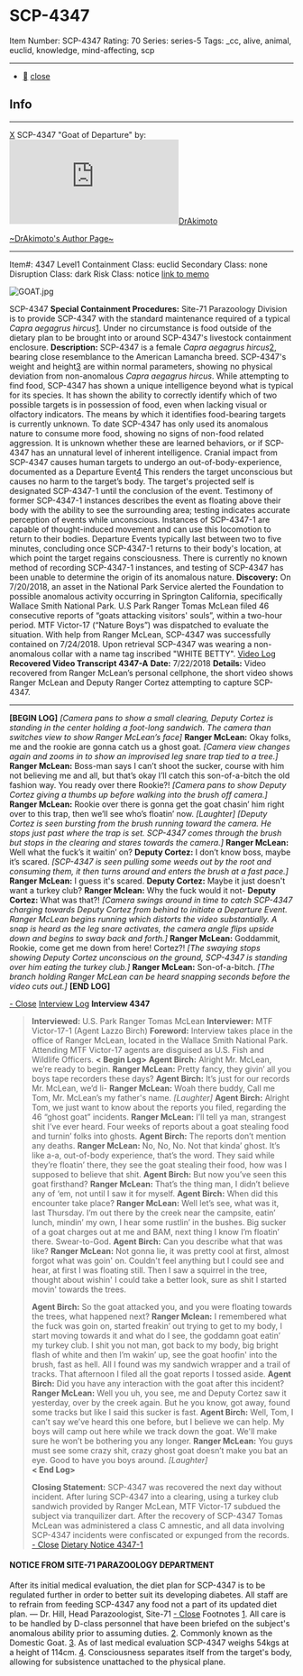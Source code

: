 # SCP-4347
Item Number: SCP-4347
Rating: 70
Series: series-5
Tags: _cc, alive, animal, euclid, knowledge, mind-affecting, scp

---

  * [](javascript:;)
[close](javascript:;)
## Info
* * *
[X](javascript:;)
SCP-4347 "Goat of Departure" by: [![DrAkimoto](https://www.wikidot.com/avatar.php?userid=5255688&amp;size=small&amp;timestamp=1728834520)](http://www.wikidot.com/user:info/drakimoto)[DrAkimoto](http://www.wikidot.com/user:info/drakimoto)  
  
[~DrAkimoto's Author Page~](https://scp-wiki.wikidot.com/drakimoto-s-author-page)
* * *

Item#: 4347
Level1
Containment Class:
euclid
Secondary Class:
none
Disruption Class:
dark
Risk Class:
notice
[link to memo](/classification-committee-memo)  

![GOAT.jpg](https://scp-wiki.wdfiles.com/local--files/scp-4347/GOAT.jpg)  

SCP-4347
**Special Containment Procedures:** Site-71 Parazoology Division is to provide SCP-4347 with the standard maintenance required of a typical _Capra aegagrus hircus_[1](javascript:;). Under no circumstance is food outside of the dietary plan to be brought into or around SCP-4347's livestock containment enclosure.
**Description:** SCP-4347 is a female _Capra aegagrus hircus_[2](javascript:;), bearing close resemblance to the American Lamancha breed. SCP-4347's weight and height[3](javascript:;) are within normal parameters, showing no physical deviation from non-anomalous _Capra aegagrus hircus_.
While attempting to find food, SCP-4347 has shown a unique intelligence beyond what is typical for its species. It has shown the ability to correctly identify which of two possible targets is in possession of food, even when lacking visual or olfactory indicators. The means by which it identifies food-bearing targets is currently unknown. To date SCP-4347 has only used its anomalous nature to consume more food, showing no signs of non-food related aggression. It is unknown whether these are learned behaviors, or if SCP-4347 has an unnatural level of inherent intelligence.
Cranial impact from SCP-4347 causes human targets to undergo an out-of-body-experience, documented as a Departure Event[4](javascript:;) This renders the target unconscious but causes no harm to the target’s body. The target's projected self is designated SCP-4347-1 until the conclusion of the event. Testimony of former SCP-4347-1 instances describes the event as floating above their body with the ability to see the surrounding area; testing indicates accurate perception of events while unconscious. Instances of SCP-4347-1 are capable of thought-induced movement and can use this locomotion to return to their bodies. Departure Events typically last between two to five minutes, concluding once SCP-4347-1 returns to their body's location, at which point the target regains consciousness. There is currently no known method of recording SCP-4347-1 instances, and testing of SCP-4347 has been unable to determine the origin of its anomalous nature.
**Discovery:** On 7/20/2018, an asset in the National Park Service alerted the Foundation to possible anomalous activity occurring in Springton California, specifically Wallace Smith National Park. U.S Park Ranger Tomas McLean filed 46 consecutive reports of “goats attacking visitors' souls”, within a two-hour period. MTF Victor-17 (“Nature Boys”) was dispatched to evaluate the situation. With help from Ranger McLean, SCP-4347 was successfully contained on 7/24/2018. Upon retrieval SCP-4347 was wearing a non-anomalous collar with a name tag inscribed "WHITE BETTY".
[Video Log](javascript:;)
**Recovered Video Transcript 4347-A**
**Date:** 7/22/2018
**Details:** Video recovered from Ranger McLean’s personal cellphone, the short video shows Ranger McLean and Deputy Ranger Cortez attempting to capture SCP-4347.
* * *
**[BEGIN LOG]**
_[Camera pans to show a small clearing, Deputy Cortez is standing in the center holding a foot-long sandwich. The camera than switches view to show Ranger McLean’s face]_
**Ranger McLean:** Okay folks, me and the rookie are gonna catch us a ghost goat.
_[Camera view changes again and zooms in to show an improvised leg snare trap tied to a tree.]_
**Ranger McLean:** Boss-man says I can’t shoot the sucker, course with him not believing me and all, but that’s okay I’ll catch this son-of-a-bitch the old fashion way. You ready over there Rookie?!
_[Camera pans to show Deputy Cortez giving a thumbs up before walking into the brush off camera.]_
**Ranger McLean:** Rookie over there is gonna get the goat chasin’ him right over to this trap, then we’ll see who’s floatin’ now. _[Laughter]_
_[Deputy Cortez is seen bursting from the brush running toward the camera. He stops just past where the trap is set. SCP-4347 comes through the brush but stops in the clearing and stares towards the camera.]_
**Ranger McLean:** Well what the fuck’s it waitin’ on?
**Deputy Cortez:** I don’t know boss, maybe it’s scared.
_[SCP-4347 is seen pulling some weeds out by the root and consuming them, it then turns around and enters the brush at a fast pace.]_
**Ranger McLean:** I guess it's scared.
**Deputy Cortez:** Maybe it just doesn't want a turkey club?
**Ranger Mclean:** Why the fuck would it not-
**Deputy Cortez:** What was that?!
_[Camera swings around in time to catch SCP-4347 charging towards Deputy Cortez from behind to initiate a Departure Event. Ranger McLean begins running which distorts the video substantially. A snap is heard as the leg snare activates, the camera angle flips upside down and begins to sway back and forth.]_
**Ranger McLean:** Goddammit, Rookie, come get me down from here! Cortez?!
_[The swaying stops showing Deputy Cortez unconscious on the ground, SCP-4347 is standing over him eating the turkey club.]_
**Ranger McLean:** Son-of-a-bitch.
_[The branch holding Ranger McLean can be heard snapping seconds before the video cuts out.]_
**[END LOG]**  

[\- Close](javascript:;)
[Interview Log](javascript:;)
**Interview 4347**
> **Interviewed:** U.S. Park Ranger Tomas McLean
> **Interviewer:** MTF Victor-17-1 (Agent Lazzo Birch)
> **Foreword:** Interview takes place in the office of Ranger McLean, located in the Wallace Smith National Park. Attending MTF Victor-17 agents are disguised as U.S. Fish and Wildlife Officers.
> **< Begin Log>**
> **Agent Birch:** Alright Mr. McLean, we’re ready to begin.
> **Ranger McLean:** Pretty fancy, they givin’ all you boys tape recorders these days?
> **Agent Birch:** It’s just for our records Mr. McLean, we’d li-
> **Ranger McLean:** Woah there buddy, Call me Tom, Mr. McLean’s my father's name. _[Laughter]_
> **Agent Birch:** Alright Tom, we just want to know about the reports you filed, regarding the 46 “ghost goat” incidents.
> **Ranger McLean:** I’ll tell ya man, strangest shit I’ve ever heard. Four weeks of reports about a goat stealing food and turnin’ folks into ghosts.
> **Agent Birch:** The reports don’t mention any deaths.
> **Ranger McLean:** No, No, No. Not that kinda’ ghost. It’s like a-a, out-of-body experience, that’s the word. They said while they’re floatin’ there, they see the goat stealing their food, how was I supposed to believe that shit.
> **Agent Birch:** But now you’ve seen this goat firsthand?
> **Ranger McLean:** That’s the thing man, I didn’t believe any of ‘em, not until I saw it for myself.
> **Agent Birch:** When did this encounter take place?
> **Ranger McLean:** Well let’s see, what was it, last Thursday. I’m out there by the creek near the campsite, eatin’ lunch, mindin’ my own, I hear some rustlin’ in the bushes. Big sucker of a goat charges out at me and BAM, next thing I know I’m floatin’ there. Swear-to-God.
> **Agent Birch:** Can you describe what that was like?
> **Ranger McLean:** Not gonna lie, it was pretty cool at first, almost forgot what was goin' on. Couldn't feel anything but I could see and hear, at first I was floating still. Then I saw a squirrel in the tree, thought about wishin' I could take a better look, sure as shit I started movin' towards the trees.  
>    
>  **Agent Birch:** So the goat attacked you, and you were floating towards the trees, what happened next?
> **Ranger Mclean:** I remembered what the fuck was goin on, started freakin’ out trying to get to my body, I start moving towards it and what do I see, the goddamn goat eatin’ my turkey club. I shit you not man, got back to my body, big bright flash of white and then I’m wakin’ up, see the goat hoofin' into the brush, fast as hell. All I found was my sandwich wrapper and a trail of tracks. That afternoon I filed all the goat reports I tossed aside.
> **Agent Birch:** Did you have any interaction with the goat after this incident?
> **Ranger McLean:** Well you uh, you see, me and Deputy Cortez saw it yesterday, over by the creek again. But he you know, got away, found some tracks but like I said this sucker is fast.
> **Agent Birch:** Well, Tom, I can’t say we’ve heard this one before, but I believe we can help. My boys will camp out here while we track down the goat. We'll make sure he won’t be bothering you any longer.
> **Ranger McLean:** You guys must see some crazy shit, crazy ghost goat doesn’t make you bat an eye. Good to have you boys around. _[Laughter]_  
>  **< End Log>**  
>    
>  **Closing Statement:** SCP-4347 was recovered the next day without incident. After luring SCP-4347 into a clearing, using a turkey club sandwich provided by Ranger McLean, MTF Victor-17 subdued the subject via tranquilizer dart. After the recovery of SCP-4347 Tomas McLean was administered a class C amnestic, and all data involving SCP-4347 incidents were confiscated or expunged from the records.
[\- Close](javascript:;)
[Dietary Notice 4347-1](javascript:;)
#### NOTICE FROM SITE-71 PARAZOOLOGY DEPARTMENT
After its initial medical evaluation, the diet plan for SCP-4347 is to be regulated further in order to better suit its developing diabetes. All staff are to refrain from feeding SCP-4347 any food not a part of its updated diet plan.
— Dr. Hill, Head Parazoologist, Site-71
[\- Close](javascript:;)
Footnotes
[1](javascript:;). All care is to be handled by D-class personnel that have been briefed on the subject's anomalous ability prior to assuming duties.
[2](javascript:;). Commonly known as the Domestic Goat.
[3](javascript:;). As of last medical evaluation SCP-4347 weighs 54kgs at a height of 114cm.
[4](javascript:;). Consciousness separates itself from the target's body, allowing for subsistence unattached to the physical plane.